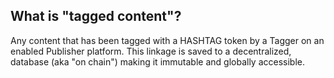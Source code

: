 ## What is "tagged content"?

Any content that has been tagged with a HASHTAG token by a Tagger on an enabled
Publisher platform. This linkage is saved to a decentralized,
database (aka "on chain") making it immutable and globally accessible.
